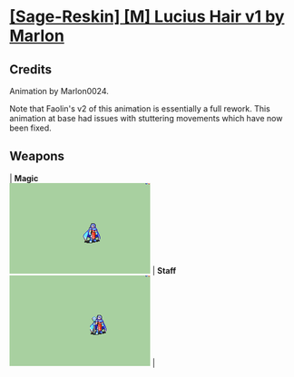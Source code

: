 # [\[Sage-Reskin\] \[M\] Lucius Hair v1 by Marlon](./)
## Credits

Animation by Marlon0024.

Note that Faolin's v2 of this animation is essentially a full rework. This animation at base had issues with stuttering movements which have now been fixed.

## Weapons

| <b>Magic</b><br/><img alt="Magic animation" src="./6.%20Magic/Magic.gif"/> | <b>Staff</b><br/><img alt="Staff animation" src="./7.%20Staff/Staff.gif"/> |

